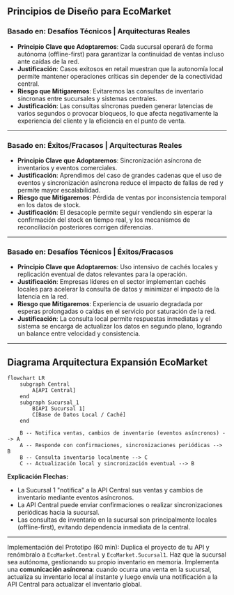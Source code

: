 ## Principios de Diseño para EcoMarket

### Basado en: Desafíos Técnicos | Arquitecturas Reales

*   **Principio Clave que Adoptaremos**: Cada sucursal operará de forma autónoma (offline-first) para garantizar la continuidad de ventas incluso ante caídas de la red.
*   **Justificación**: Casos exitosos en retail muestran que la autonomía local permite mantener operaciones críticas sin depender de la conectividad central.
*   **Riesgo que Mitigaremos**: Evitaremos las consultas de inventario síncronas entre sucursales y sistemas centrales.
*   **Justificación**: Las consultas síncronas pueden generar latencias de varios segundos o provocar bloqueos, lo que afecta negativamente la experiencia del cliente y la eficiencia en el punto de venta.

---

### Basado en: Éxitos/Fracasos | Arquitecturas Reales

*   **Principio Clave que Adoptaremos**: Sincronización asíncrona de inventarios y eventos comerciales.
*   **Justificación**: Aprendimos del caso de grandes cadenas que el uso de eventos y sincronización asíncrona reduce el impacto de fallas de red y permite mayor escalabilidad.
*   **Riesgo que Mitigaremos**: Pérdida de ventas por inconsistencia temporal en los datos de stock.
*   **Justificación**: El desacople permite seguir vendiendo sin esperar la confirmación del stock en tiempo real, y los mecanismos de reconciliación posteriores corrigen diferencias.

---

### Basado en: Desafíos Técnicos | Éxitos/Fracasos

*   **Principio Clave que Adoptaremos**: Uso intensivo de cachés locales y replicación eventual de datos relevantes para la operación.
*   **Justificación**: Empresas líderes en el sector implementan cachés locales para acelerar la consulta de datos y minimizar el impacto de la latencia en la red.
*   **Riesgo que Mitigaremos**: Experiencia de usuario degradada por esperas prolongadas o caídas en el servicio por saturación de la red.
*   **Justificación**: La consulta local permite respuestas inmediatas y el sistema se encarga de actualizar los datos en segundo plano, logrando un balance entre velocidad y consistencia.


-----
## Diagrama Arquitectura Expansión EcoMarket

```mermaid
flowchart LR
    subgraph Central
        A[API Central]
    end
    subgraph Sucursal_1
        B[API Sucursal 1]
        C[Base de Datos Local / Caché]
    end

    B -- Notifica ventas, cambios de inventario (eventos asíncronos) --> A
    A -- Responde con confirmaciones, sincronizaciones periódicas --> B
    B -- Consulta inventario localmente --> C
    C -- Actualización local y sincronización eventual --> B
```

**Explicación Flechas:**  
- La Sucursal 1 "notifica" a la API Central sus ventas y cambios de inventario mediante eventos asíncronos.  
- La API Central puede enviar confirmaciones o realizar sincronizaciones periódicas hacia la sucursal.  
- Las consultas de inventario en la sucursal son principalmente locales (offline-first), evitando dependencia inmediata de la central.


-----
Implementación del Prototipo (60 min):
Duplica el proyecto de tu API y renómbralo a `EcoMarket.Central` y `EcoMarket.Sucursal1`.
Haz que la sucursal sea autónoma, gestionando su propio inventario en memoria.
Implementa una **comunicación asíncrona**: cuando ocurra una venta en la sucursal, actualiza su inventario local al instante y luego envía una notificación a la API Central para actualizar el inventario global.
